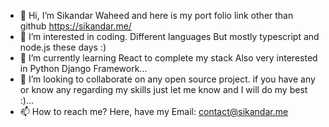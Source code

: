 - 👋 Hi, I’m Sikandar Waheed and here is my port folio link other than github https://sikandar.me/
- 👀 I’m interested in coding. Different languages But mostly typescript and node.js these days :)
- 🌱 I’m currently learning React to complete my stack Also very interested in Python Django Framework...
- 💞️ I’m looking to collaborate on any open source project. if you have any or know any regarding my skills just let me know and I will do my best :)...
- 📫 How to reach me? Here, have my Email: contact@sikandar.me 

<!---
sikandar100/sikandar100 is a ✨ special ✨ repository because its `README.md` (this file) appears on your GitHub profile.
You can click the Preview link to take a look at your changes.
--->
